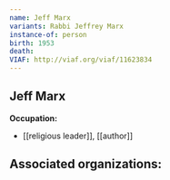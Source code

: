 ```yaml
---
name: Jeff Marx
variants: Rabbi Jeffrey Marx
instance-of: person
birth: 1953
death: 
VIAF: http://viaf.org/viaf/11623834
---
```

## Jeff Marx

**Occupation:** 
- [[religious leader]], [[author]]

**Associated organizations:** 
- 